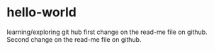 # hello-world
learning/exploring git hub 
first change on the read-me file on github.
Second change on the read-me file on github.
